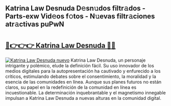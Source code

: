 ## Katrina Law Desnuda D𝚎sn𝚞dos filtr𝚊dos - Parts-exw Vid𝚎os f𝚘tos - N𝚞evas filtr𝚊ciones atr𝚊ctivas puPwN

# <h2><a href="http://mbabdyf.tromn.icu/?c=Katrina+Law+Desnuda">🔗👉👉👉 Katrina Law Desnuda 🔗🔗</a></h2>

[![Katrina Law Desnuda nuevo](https://i.imgur.com/pEAQMta.gif)](http://mbabdyf.tromn.icu/?c=Katrina+Law+Desnuda)
Katrina Law Desnuda, un personaje intrigante y polémico, elude la definición fácil. Su uso innovador de los medios digitales para la autopresentación ha cautivado y enfurecido a los críticos, estimulando debates sobre el consentimiento, la moralidad y la esencia de las comunidades en línea. Aunque sus planes futuros no están claros, su papel en la redefinición de la comunidad en línea es incuestionable. La determinación inquebrantable y el magnetismo innegable impulsan a Katrina Law Desnuda a nuevas alturas en la comunidad digital.
